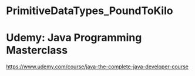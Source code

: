 # PrimitiveDataTypes_PoundToKilo
# Udemy: Java Programming Masterclass
https://www.udemy.com/course/java-the-complete-java-developer-course
